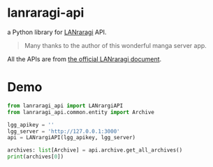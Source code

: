 # lanraragi-api

a Python library for [LANraragi](https://github.com/Difegue/LANraragi) API.

> Many thanks to the author of this wonderful manga server app.

All the APIs are from [the official LANraragi document](https://sugoi.gitbook.io/lanraragi/api-documentation/getting-started). 

# Demo

```python
from lanraragi_api import LANrargiAPI
from lanraragi_api.common.entity import Archive

lgg_apikey = ''
lgg_server = 'http://127.0.0.1:3000'
api = LANrargiAPI(lgg_apikey, lgg_server)

archives: list[Archive] = api.archive.get_all_archives()
print(archives[0])
```